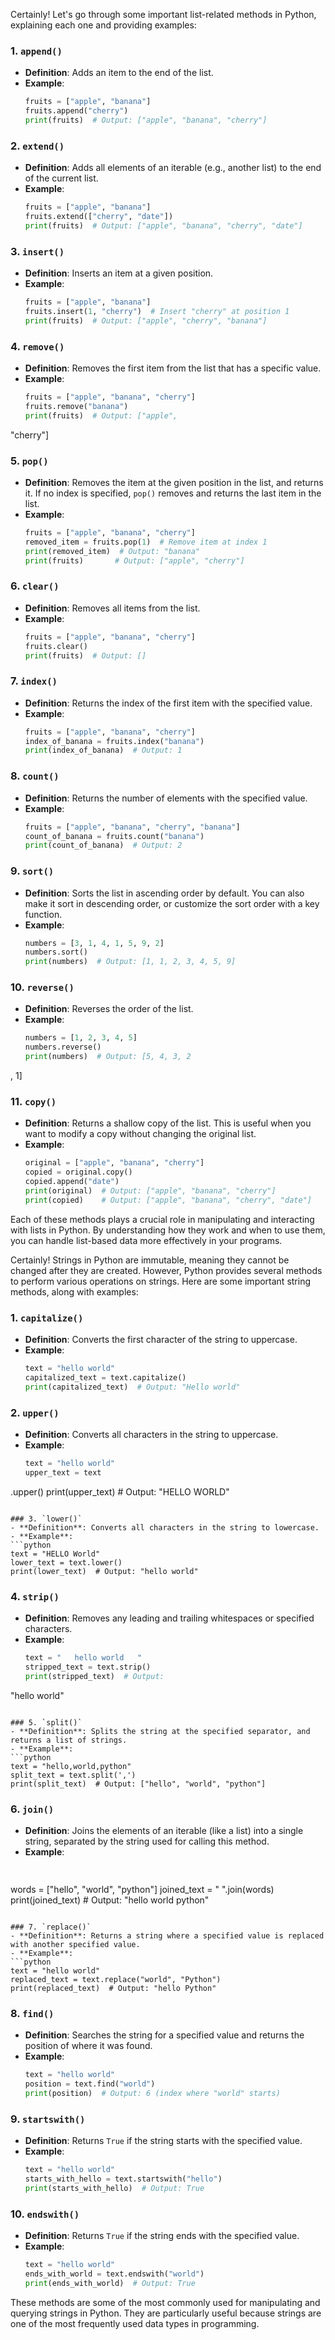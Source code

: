 Certainly! Let's go through some important list-related methods in Python, explaining each one and providing examples:

### 1. `append()`
- **Definition**: Adds an item to the end of the list.
- **Example**:
  ```python
  fruits = ["apple", "banana"]
  fruits.append("cherry")
  print(fruits)  # Output: ["apple", "banana", "cherry"]
  ```

### 2. `extend()`
- **Definition**: Adds all elements of an iterable (e.g., another list) to the end of the current list.
- **Example**:
  ```python
  fruits = ["apple", "banana"]
  fruits.extend(["cherry", "date"])
  print(fruits)  # Output: ["apple", "banana", "cherry", "date"]
  ```

### 3. `insert()`
- **Definition**: Inserts an item at a given position.
- **Example**:
  ```python
  fruits = ["apple", "banana"]
  fruits.insert(1, "cherry")  # Insert "cherry" at position 1
  print(fruits)  # Output: ["apple", "cherry", "banana"]
  ```

### 4. `remove()`
- **Definition**: Removes the first item from the list that has a specific value.
- **Example**:
  ```python
  fruits = ["apple", "banana", "cherry"]
  fruits.remove("banana")
  print(fruits)  # Output: ["apple",

"cherry"]

### 5. `pop()`
- **Definition**: Removes the item at the given position in the list, and returns it. If no index is specified, `pop()` removes and returns the last item in the list.
- **Example**:
  ```python
  fruits = ["apple", "banana", "cherry"]
  removed_item = fruits.pop(1)  # Remove item at index 1
  print(removed_item)  # Output: "banana"
  print(fruits)       # Output: ["apple", "cherry"]
  ```

### 6. `clear()`
- **Definition**: Removes all items from the list.
- **Example**:
  ```python
  fruits = ["apple", "banana", "cherry"]
  fruits.clear()
  print(fruits)  # Output: []
  ```

### 7. `index()`
- **Definition**: Returns the index of the first item with the specified value.
- **Example**:
  ```python
  fruits = ["apple", "banana", "cherry"]
  index_of_banana = fruits.index("banana")
  print(index_of_banana)  # Output: 1
  ```

### 8. `count()`
- **Definition**: Returns the number of elements with the specified value.
- **Example**:
  ```python
  fruits = ["apple", "banana", "cherry", "banana"]
  count_of_banana = fruits.count("banana")
  print(count_of_banana)  # Output: 2
  ```

### 9. `sort()`
- **Definition**: Sorts the list in ascending order by default. You can also make it sort in descending order, or customize the sort order with a key function.
- **Example**:
  ```python
  numbers = [3, 1, 4, 1, 5, 9, 2]
  numbers.sort()
  print(numbers)  # Output: [1, 1, 2, 3, 4, 5, 9]
  ```

### 10. `reverse()`
- **Definition**: Reverses the order of the list.
- **Example**:
  ```python
  numbers = [1, 2, 3, 4, 5]
  numbers.reverse()
  print(numbers)  # Output: [5, 4, 3, 2

, 1]

### 11. `copy()`
- **Definition**: Returns a shallow copy of the list. This is useful when you want to modify a copy without changing the original list.
- **Example**:
  ```python
  original = ["apple", "banana", "cherry"]
  copied = original.copy()
  copied.append("date")
  print(original)  # Output: ["apple", "banana", "cherry"]
  print(copied)    # Output: ["apple", "banana", "cherry", "date"]
  ```

Each of these methods plays a crucial role in manipulating and interacting with lists in Python. By understanding how they work and when to use them, you can handle list-based data more effectively in your programs.

Certainly! Strings in Python are immutable, meaning they cannot be changed after they are created. However, Python provides several methods to perform various operations on strings. Here are some important string methods, along with examples:

### 1. `capitalize()`
- **Definition**: Converts the first character of the string to uppercase.
- **Example**:
  ```python
  text = "hello world"
  capitalized_text = text.capitalize()
  print(capitalized_text)  # Output: "Hello world"
  ```

### 2. `upper()`
- **Definition**: Converts all characters in the string to uppercase.
- **Example**:
  ```python
  text = "hello world"
  upper_text = text

.upper()
  print(upper_text)  # Output: "HELLO WORLD"
  ```

### 3. `lower()`
- **Definition**: Converts all characters in the string to lowercase.
- **Example**:
  ```python
  text = "HELLO World"
  lower_text = text.lower()
  print(lower_text)  # Output: "hello world"
  ```

### 4. `strip()`
- **Definition**: Removes any leading and trailing whitespaces or specified characters.
- **Example**:
  ```python
  text = "   hello world   "
  stripped_text = text.strip()
  print(stripped_text)  # Output:

"hello world"
  ```

### 5. `split()`
- **Definition**: Splits the string at the specified separator, and returns a list of strings.
- **Example**:
  ```python
  text = "hello,world,python"
  split_text = text.split(',')
  print(split_text)  # Output: ["hello", "world", "python"]
  ```

### 6. `join()`
- **Definition**: Joins the elements of an iterable (like a list) into a single string, separated by the string used for calling this method.
- **Example**:
  ```python
 

words = ["hello", "world", "python"]
  joined_text = " ".join(words)
  print(joined_text)  # Output: "hello world python"
  ```

### 7. `replace()`
- **Definition**: Returns a string where a specified value is replaced with another specified value.
- **Example**:
  ```python
  text = "hello world"
  replaced_text = text.replace("world", "Python")
  print(replaced_text)  # Output: "hello Python"
  ```

### 8. `find()`
- **Definition**: Searches the string for a specified value and returns the position of where it was found.
- **Example**:
  ```python
  text = "hello world"
  position = text.find("world")
  print(position)  # Output: 6 (index where "world" starts)
  ```

### 9. `startswith()`
- **Definition**: Returns `True` if the string starts with the specified value.
- **Example**:
  ```python
  text = "hello world"
  starts_with_hello = text.startswith("hello")
  print(starts_with_hello)  # Output: True
  ```

### 10. `endswith()`
- **Definition**: Returns `True` if the string ends with the specified value.
- **Example**:
  ```python
  text = "hello world"
  ends_with_world = text.endswith("world")
  print(ends_with_world)  # Output: True
  ```

These methods are some of the most commonly used for manipulating and querying strings in Python. They are particularly useful because strings are one of the most frequently used data types in programming.
